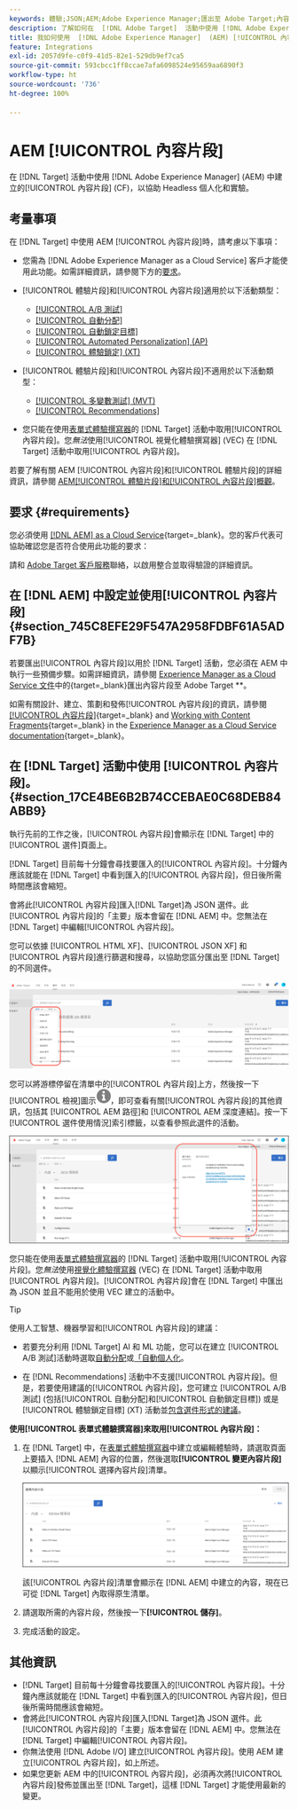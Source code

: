 ```yaml
---
keywords: 體驗;JSON;AEM;Adobe Experience Manager;匯出至 Adobe Target;內容片段;片段;CF;cf;headless;個人化;實驗
description: 了解如何在  [!DNL Adobe Target]  活動中使用 [!DNL Adobe Experience Manager] [!UICONTROL 內容片段]。
title: 我如何使用  [!DNL Adobe Experience Manager]  (AEM) [!UICONTROL 內容片段]？
feature: Integrations
exl-id: 2057d9fe-c0f9-41d5-82e1-529db9ef7ca5
source-git-commit: 593cbcc1ff8ccae7afa6098524e95659aa6890f3
workflow-type: ht
source-wordcount: '736'
ht-degree: 100%

---
```


# AEM [!UICONTROL 內容片段]

在 [!DNL Target] 活動中使用 [!DNL Adobe Experience Manager] (AEM) 中建立的[!UICONTROL 內容片段] (CF)，以協助 Headless 個人化和實驗。

## 考量事項

在 [!DNL Target] 中使用 AEM [!UICONTROL 內容片段]時，請考慮以下事項：

* 您需為 [!DNL Adobe Experience Manager as a Cloud Service] 客戶才能使用此功能。如需詳細資訊，請參閱下方的[要求](#section_AE6F0971E1574B3AA324003599B96E5A)。
* [!UICONTROL 體驗片段]和[!UICONTROL 內容片段]適用於以下活動類型：

   * [[!UICONTROL A/B 測試]](/help/main/c-activities/t-test-ab/test-ab.md)
   * [[!UICONTROL 自動分配]](/help/main/c-activities/automated-traffic-allocation/automated-traffic-allocation.md)
   * [[!UICONTROL 自動鎖定目標]](/help/main/c-activities/auto-target/auto-target-to-optimize.md)
   * [[!UICONTROL Automated Personalization] (AP)](/help/main/c-activities/t-automated-personalization/automated-personalization.md)
   * [[!UICONTROL 體驗鎖定] (XT)](/help/main/c-activities/t-experience-target/experience-target.md)

* [!UICONTROL 體驗片段]和[!UICONTROL 內容片段]不適用於以下活動類型：

   * [[!UICONTROL 多變數測試] (MVT)](/help/main/c-activities/c-multivariate-testing/multivariate-testing.md)
   * [[!UICONTROL Recommendations]](/help/main/c-recommendations/recommendations.md)

* 您只能在使用[表單式體驗撰寫器](/help/main/c-experiences/form-experience-composer.md)的 [!DNL Target] 活動中取用[!UICONTROL 內容片段]。您&#x200B;*無法*&#x200B;使用[!UICONTROL 視覺化體驗撰寫器] (VEC) 在 [!DNL Target] 活動中取用[!UICONTROL 內容片段]。

若要了解有關 AEM [!UICONTROL 內容片段]和[!UICONTROL 體驗片段]的詳細資訊，請參閱 [AEM[!UICONTROL 體驗片段]和[!UICONTROL 內容片段]概觀](/help/main/c-integrating-target-with-mac/aem/aem-experience-and-content-fragments.md)。

## 要求 {#requirements}

您必須使用 [[!DNL AEM] as a Cloud Service](https://experienceleague.corp.adobe.com/docs/experience-manager-cloud-service.html){target=_blank}。您的客戶代表可協助確認您是否符合使用此功能的要求：

請和 [Adobe Target 客戶服務](/help/main/cmp-resources-and-contact-information.md#reference_ACA3391A00EF467B87930A450050077C)聯絡，以啟用整合並取得驗證的詳細資訊。

## 在 [!DNL AEM] 中設定並使用[!UICONTROL 內容片段] {#section_745C8EFE29F547A2958FDBF61A5ADF7B}

若要匯出[!UICONTROL 內容片段]以用於 [!DNL Target] 活動，您必須在 AEM 中執行一些預備步驟。如需詳細資訊，請參閱 [Experience Manager as a Cloud Service 文件](https://experienceleague.adobe.com/docs/experience-manager-cloud-service/content/sites/integrations/content-fragments-target.html)中的{target=_blank}匯出內容片段至 Adobe Target **。

如需有關設計、建立、策劃和發佈[!UICONTROL 內容片段]的資訊，請參閱[[!UICONTROL 內容片段]](https://experienceleague.adobe.com/docs/experience-manager-cloud-service/content/sites/authoring/fundamentals/content-fragments.html?lang=zh-Hant){target=_blank} and [Working with Content Fragments](https://experienceleague.adobe.com/docs/experience-manager-cloud-service/content/sites/administering/content-fragments/content-fragments.html){target=_blank} in the [Experience Manager as a Cloud Service documentation](https://experienceleague.adobe.com/docs/experience-manager-cloud-service/content/home.html){target=_blank}。

## 在 [!DNL Target] 活動中使用 [!UICONTROL 內容片段]。 {#section_17CE4BE6B2B74CCEBAE0C68DEB84ABB9}

執行先前的工作之後，[!UICONTROL 內容片段]會顯示在 [!DNL Target] 中的[!UICONTROL 選件]頁面上。

[!DNL Target] 目前每十分鐘會尋找要匯入的[!UICONTROL 內容片段]。十分鐘內應該就能在 [!DNL Target] 中看到匯入的[!UICONTROL 內容片段]，但日後所需時間應該會縮短。

會將此[!UICONTROL 內容片段]匯入[!DNL Target]為 JSON 選件。此[!UICONTROL 內容片段]的「主要」版本會留在 [!DNL AEM] 中。您無法在 [!DNL Target] 中編輯[!UICONTROL 內容片段]。

您可以依據 [!UICONTROL HTML XF]、[!UICONTROL JSON XF] 和[!UICONTROL 內容片段]進行篩選和搜尋，以協助您區分匯出至 [!DNL Target] 的不同選件。

![依據內容片段類型進行篩選：Target UI 中的 HTML 或 JSON](/help/main/c-integrating-target-with-mac/aem/assets/fragment-types.png)

您可以將游標停留在清單中的[!UICONTROL 內容片段]上方，然後按一下[!UICONTROL 檢視]圖示![資訊圖示](/help/main/c-integrating-target-with-mac/aem/assets/icon-info.png)，即可查看有關[!UICONTROL 內容片段]的其他資訊，包括其 [!UICONTROL AEM 路徑]和 [!UICONTROL AEM 深度連結]。按一下[!UICONTROL 選件使用情況]索引標籤，以查看參照此選件的活動。

![內容片段資訊快顯視窗](/help/main/c-integrating-target-with-mac/aem/assets/cf-info-popup.png)

您只能在使用[表單式體驗撰寫器](/help/main/c-experiences/form-experience-composer.md)的 [!DNL Target] 活動中取用[!UICONTROL 內容片段]。您&#x200B;*無法*&#x200B;使用[視覺化體驗撰寫器](/help/main/c-experiences/c-visual-experience-composer/visual-experience-composer.md) (VEC) 在 [!DNL Target] 活動中取用[!UICONTROL 內容片段]。[!UICONTROL 內容片段]會在 [!DNL Target] 中匯出為 JSON 並且不能用於使用 VEC 建立的活動中。

>[!TIP]
>
>使用人工智慧、機器學習和[!UICONTROL 內容片段]的建議：
>
>* 若要充分利用 [!DNL Target] AI 和 ML 功能，您可以在建立 [!UICONTROL A/B 測試]活動時選取[自動分配](/help/main/c-activities/automated-traffic-allocation/automated-traffic-allocation.md#concept_A1407678796B4C569E94CBA8A9F7F5D4)或[「自動個人化](/help/main/c-activities/auto-target/auto-target-to-optimize.md)。
>
>* 在 [!DNL Recommendations] 活動中不支援[!UICONTROL 內容片段]。但是，若要使用建議的[!UICONTROL 內容片段]，您可建立 [!UICONTROL A/B 測試] (包括[!UICONTROL 自動分配]和[!UICONTROL 自動鎖定目標]) 或是[!UICONTROL 體驗鎖定目標] (XT) 活動並[包含選件形式的建議](/help/main/c-recommendations/recommendations-as-an-offer.md)。

**使用[!UICONTROL 表單式體驗撰寫器]來取用[!UICONTROL 內容片段]：**

1. 在 [!DNL Target] 中，在[表單式體驗撰寫器](/help/main/c-experiences/form-experience-composer.md#task_FAC842A6535045B68B4C1AD3E657E56E)中建立或編輯體驗時，請選取頁面上要插入 [!DNL AEM] 內容的位置，然後選取&#x200B;**[!UICONTROL 變更內容片段]**&#x200B;以顯示[!UICONTROL 選擇內容片段]清單。

   ![content_fragment_list image](/help/main/c-integrating-target-with-mac/aem/assets/choose-content-fragment.png)

   該[!UICONTROL 內容片段]清單會顯示在 [!DNL AEM] 中建立的內容，現在已可從 [!DNL Target] 內取得原生清單。

1. 請選取所需的內容片段，然後按一下&#x200B;**[!UICONTROL 儲存]**。
1. 完成活動的設定。

## 其他資訊

* [!DNL Target] 目前每十分鐘會尋找要匯入的[!UICONTROL 內容片段]。十分鐘內應該就能在 [!DNL Target] 中看到匯入的[!UICONTROL 內容片段]，但日後所需時間應該會縮短。
* 會將此[!UICONTROL 內容片段]匯入[!DNL Target]為 JSON 選件。此[!UICONTROL 內容片段]的「主要」版本會留在 [!DNL AEM] 中。您無法在 [!DNL Target] 中編輯[!UICONTROL 內容片段]。
* 你無法使用 [!DNL Adobe I/O] 建立[!UICONTROL 內容片段]。使用 AEM 建立[!UICONTROL 內容片段]，如上所述。
* 如果您更新 AEM 中的[!UICONTROL 內容片段]，必須再次將[!UICONTROL 內容片段]發佈並匯出至 [!DNL Target]，這樣 [!DNL Target] 才能使用最新的變更。
